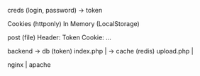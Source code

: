 creds (login, password) -> token

Cookies (httponly)
In Memory (LocalStorage)

post (file)
Header: Token
Cookie: ...

backend -> db (token)
index.php  | -> cache (redis)
upload.php |

nginx | apache

